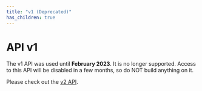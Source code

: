 ```yaml
---
title: "v1 (Deprecated)"
has_children: true
---
```


# API v1

The v1 API was used until **February 2023**. It is no longer supported. Access to this API will be disabled in a few months, so do NOT build anything on it.

Please check out the [v2 API](/v2/v2).
